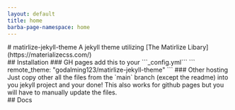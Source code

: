 ```yaml
---
layout: default
title: home
barba-page-namespace: home
---
```


<div id="home"></div>
# matirlize-jekyll-theme
A jekyll theme utilizing [The Matirlize Libary](https://materializecss.com/)

<div id="installation"></div>
## Installation
### GH pages
add this to your ```_config.yml```
```
remote_theme: "godalming123/matirlize-jekyll-theme"
```
### Other hosting
Just copy other all the files from the `main` branch (except the readme) into you jekyll project and your done! This also works for github pages but you will have to manually update the files.

<div id="docs"></div>
## Docs
